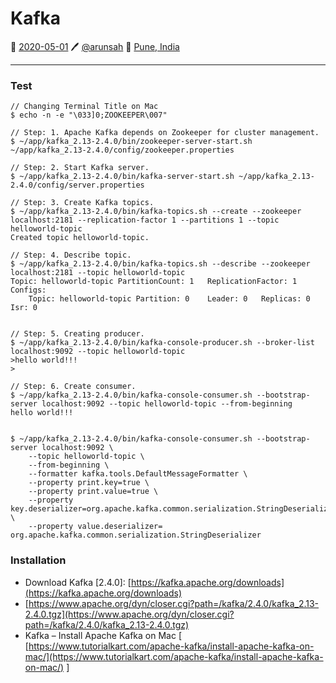 # Kafka	
📅 [2020-05-01](https://arunsah.github.io/meta/changelog#2020-05-01) 🖊️ [@arunsah](https://github.com/arunsah) 🧭 [Pune, India](https://en.wikipedia.org/wiki/Hinjawadi)

---
### Test

```
// Changing Terminal Title on Mac
$ echo -n -e "\033]0;ZOOKEEPER\007"

// Step: 1.	Apache Kafka depends on Zookeeper for cluster management.
$ ~/app/kafka_2.13-2.4.0/bin/zookeeper-server-start.sh ~/app/kafka_2.13-2.4.0/config/zookeeper.properties

// Step: 2.	Start Kafka server.
$ ~/app/kafka_2.13-2.4.0/bin/kafka-server-start.sh ~/app/kafka_2.13-2.4.0/config/server.properties

// Step: 3.	Create Kafka topics.
$ ~/app/kafka_2.13-2.4.0/bin/kafka-topics.sh --create --zookeeper localhost:2181 --replication-factor 1 --partitions 1 --topic helloworld-topic
Created topic helloworld-topic.

// Step: 4.	Describe topic.
$ ~/app/kafka_2.13-2.4.0/bin/kafka-topics.sh --describe --zookeeper localhost:2181 --topic helloworld-topic
Topic: helloworld-topic	PartitionCount: 1	ReplicationFactor: 1	Configs: 
	Topic: helloworld-topic	Partition: 0	Leader: 0	Replicas: 0	Isr: 0


// Step: 5.	Creating producer.
$ ~/app/kafka_2.13-2.4.0/bin/kafka-console-producer.sh --broker-list localhost:9092 --topic helloworld-topic
>hello world!!!
>

// Step: 6.	Create consumer.
$ ~/app/kafka_2.13-2.4.0/bin/kafka-console-consumer.sh --bootstrap-server localhost:9092 --topic helloworld-topic --from-beginning
hello world!!!


$ ~/app/kafka_2.13-2.4.0/bin/kafka-console-consumer.sh --bootstrap-server localhost:9092 \
    --topic helloworld-topic \
    --from-beginning \
    --formatter kafka.tools.DefaultMessageFormatter \
    --property print.key=true \
    --property print.value=true \
    --property key.deserializer=org.apache.kafka.common.serialization.StringDeserializer \
    --property value.deserializer= org.apache.kafka.common.serialization.StringDeserializer

```


### Installation

- Download Kafka [2.4.0]:  [https://kafka.apache.org/downloads](https://kafka.apache.org/downloads) 
- [https://www.apache.org/dyn/closer.cgi?path=/kafka/2.4.0/kafka_2.13-2.4.0.tgz](https://www.apache.org/dyn/closer.cgi?path=/kafka/2.4.0/kafka_2.13-2.4.0.tgz) 
- Kafka – Install Apache Kafka on Mac [  [https://www.tutorialkart.com/apache-kafka/install-apache-kafka-on-mac/](https://www.tutorialkart.com/apache-kafka/install-apache-kafka-on-mac/)  ]

